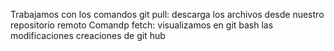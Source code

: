 Trabajamos con los comandos git pull:
descarga los archivos desde nuestro repositorio remoto
Comandp fetch:
visualizamos en git bash las modificaciones creaciones de git hub
